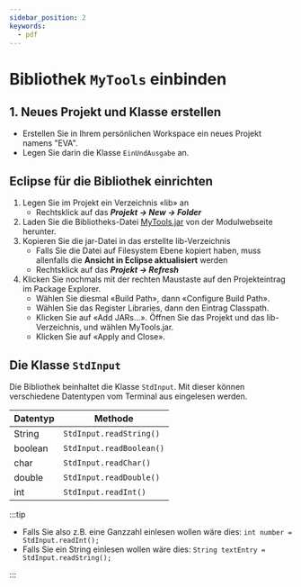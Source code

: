 ```yaml
---
sidebar_position: 2
keywords:
  - pdf
---
```

# Bibliothek `MyTools` einbinden

## 1. Neues Projekt und Klasse erstellen

- Erstellen Sie in Ihrem persönlichen Workspace ein neues Projekt namens "EVA".
- Legen Sie darin die Klasse `EinUndAusgabe` an.

## Eclipse für die Bibliothek einrichten

1. Legen Sie im Projekt ein Verzeichnis «lib» an
   - Rechtsklick auf das **_Projekt -> New -> Folder_**
2. Laden Sie die Bibliotheks-Datei [MyTools.jar](./) von der Modulwebseite
   herunter.
3. Kopieren Sie die jar-Datei in das erstellte lib-Verzeichnis
   - Falls Sie die Datei auf Filesystem Ebene kopiert haben, muss allenfalls die
     **Ansicht in Eclipse aktualisiert** werden
   - Rechtsklick auf das **_Projekt -> Refresh_**
4. Klicken Sie nochmals mit der rechten Maustaste auf den Projekteintrag im
   Package Explorer.
   - Wählen Sie diesmal «Build Path», dann «Configure Build Path».
   - Wählen Sie das Register Libraries, dann den Eintrag Classpath.
   - Klicken Sie auf «Add JARs...». Öffnen Sie das Projekt und das
     lib-Verzeichnis, und wählen MyTools.jar.
   - Klicken Sie auf «Apply and Close».

## Die Klasse `StdInput`

Die Bibliothek beinhaltet die Klasse `StdInput`. Mit dieser können verschiedene
Datentypen vom Terminal aus eingelesen werden.

| Datentyp | Methode                  |
| -------- | ------------------------ |
| String   | `StdInput.readString()`  |
| boolean  | `StdInput.readBoolean()` |
| char     | `StdInput.readChar()`    |
| double   | `StdInput.readDouble()`  |
| int      | `StdInput.readInt()`     |

:::tip

- Falls Sie also z.B. eine Ganzzahl einlesen wollen wäre dies:
  `int number = StdInput.readInt();`
- Falls Sie ein String einlesen wollen wäre dies:
  `String textEntry = StdInput.readString();`

:::

